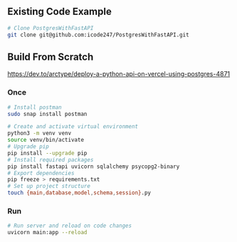 ## Existing Code Example

```sh
# Clone PostgresWithFastAPI
git clone git@github.com:icode247/PostgresWithFastAPI.git
```

## Build From Scratch

https://dev.to/arctype/deploy-a-python-api-on-vercel-using-postgres-4871

### Once

```sh
# Install postman
sudo snap install postman

# Create and activate virtual environment
python3 -m venv venv
source venv/bin/activate
# Upgrade pip
pip install --upgrade pip
# Install required packages
pip install fastapi uvicorn sqlalchemy psycopg2-binary
# Export dependencies
pip freeze > requirements.txt
# Set up project structure
touch {main,database,model,schema,session}.py
```

### Run

```sh
# Run server and reload on code changes
uvicorn main:app --reload
```
